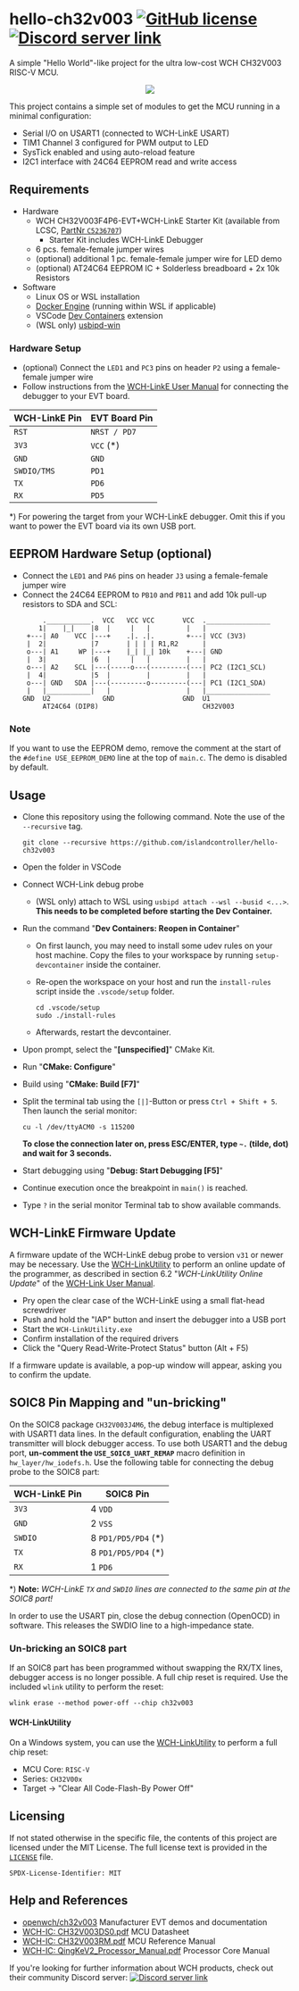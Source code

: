 # hello-ch32v003 [![GitHub license](https://img.shields.io/github/license/islandcontroller/hello-ch32v003?style=flat-square)](LICENSE) [![Discord server link](https://img.shields.io/badge/discord-WCH%20Community-white?style=flat-square&logo=discord)](https://t.co/Qbblvmfbae)

A simple "Hello World"-like project for the ultra low-cost WCH CH32V003 RISC-V MCU.

<p align="center"><img src="scr.png" /></p>

This project contains a simple set of modules to get the MCU running in a minimal configuration:
  - Serial I/O on USART1 (connected to WCH-LinkE USART)
  - TIM1 Channel 3 configured for PWM output to LED
  - SysTick enabled and using auto-reload feature
  - I2C1 interface with 24C64 EEPROM read and write access

## Requirements

* Hardware
  * WCH CH32V003F4P6-EVT+WCH-LinkE Starter Kit (available from LCSC, [PartNr `C5236707`](https://www.lcsc.com/product-detail/Microcontroller-Units-MCUs-MPUs-SOCs_WCH-Jiangsu-Qin-Heng-CH32V003F4P6-EVT-WCH-LinkE_C5236707.html))
    * Starter Kit includes WCH-LinkE Debugger
  * 6 pcs. female-female jumper wires
  * (optional) additional 1 pc. female-female jumper wire for LED demo
  * (optional) AT24C64 EEPROM IC + Solderless breadboard + 2x 10k Resistors
* Software
  * Linux OS or WSL installation
  * [Docker Engine](https://docs.docker.com/engine/install/debian/) (running within WSL if applicable)
  * VSCode [Dev Containers](https://marketplace.visualstudio.com/items?itemName=ms-vscode-remote.remote-containers) extension
  * (WSL only) [usbipd-win](https://learn.microsoft.com/en-us/windows/wsl/connect-usb)

### Hardware Setup

* (optional) Connect the `LED1` and `PC3` pins on header `P2` using a female-female jumper wire
* Follow instructions from the [WCH-LinkE User Manual](http://www.wch-ic.com/downloads/WCH-LinkUserManual_PDF.html) for connecting the debugger to your EVT board.

| WCH-LinkE Pin | EVT Board Pin |
|---------------|---------------|
| `RST`         | `NRST / PD7`  |
| `3V3`         | `VCC` (*)     |
| `GND`         | `GND`         |
| `SWDIO/TMS`   | `PD1`         |
| `TX`          | `PD6`         |
| `RX`          | `PD5`         |

*) For powering the target from your WCH-LinkE debugger. Omit this if you want to power the EVT board via its own USB port.

## EEPROM Hardware Setup (optional)

* Connect the `LED1` and `PA6` pins on header `J3` using a female-female jumper wire
* Connect the 24C64 EEPROM to `PB10` and `PB11` and add 10k pull-up resistors to SDA and SCL:
  ```
       .___________.  VCC   VCC VCC       VCC  .________________
      1|    |_|    |8  |     |   |         |   |
   +---| A0    VCC |---+    .|. .|.        +---| VCC (3V3)
   |  2|           |7       | | | | R1,R2      |
   o---| A1     WP |---+    |_| |_| 10k    +---| GND
   |  3|           |6  |     |   |         |   |
   o---| A2    SCL |---(-----o---(---------(---| PC2 (I2C1_SCL)
   |  4|           |5  |         |         |   |
   o---| GND   SDA |---(---------o---------(---| PC1 (I2C1_SDA)
   |   |___________|   |                   |   |________________
  GND  U2             GND                 GND  U1
       AT24C64 (DIP8)                          CH32V003
  ```

### **Note**

If you want to use the EEPROM demo, remove the comment at the start of the `#define USE_EEPROM_DEMO` line at the top of `main.c`. The demo is disabled by default.

## Usage

* Clone this repository using the following command. Note the use of the `--recursive` tag.
  ```
  git clone --recursive https://github.com/islandcontroller/hello-ch32v003
  ```
* Open the folder in VSCode
* Connect WCH-Link debug probe
  * (WSL only) attach to WSL using `usbipd attach --wsl --busid <...>`. **This needs to be completed before starting the Dev Container.**
* Run the command "**Dev Containers: Reopen in Container**"
  * On first launch, you may need to install some udev rules on your host machine. Copy the files to your workspace by running `setup-devcontainer` inside the container.
  * Re-open the workspace on your host and run the `install-rules` script inside the `.vscode/setup` folder.

        cd .vscode/setup
        sudo ./install-rules

  * Afterwards, restart the devcontainer.
* Upon prompt, select the "**\[unspecified\]**" CMake Kit. 
* Run "**CMake: Configure**"
* Build using "**CMake: Build [F7]**"

* Split the terminal tab using the `[|]`-Button or press `Ctrl + Shift + 5`. Then launch the serial monitor:

      cu -l /dev/ttyACM0 -s 115200

  **To close the connection later on, press ESC/ENTER, type `~.` (tilde, dot) and wait for 3 seconds.**

* Start debugging using "**Debug: Start Debugging [F5]**"
* Continue execution once the breakpoint in `main()` is reached.
* Type `?` in the serial monitor Terminal tab to show available commands.

## WCH-LinkE Firmware Update
A firmware update of the WCH-LinkE debug probe to version `v31` or newer may be necessary. Use the [WCH-LinkUtility](https://www.wch.cn/downloads/WCH-LinkUtility_ZIP.html) to perform an online update of the programmer, as described in section 6.2 "*WCH-LinkUtility Online Update*" of the [WCH-Link User Manual](https://www.wch.cn/downloads/WCH-LinkUserManual_PDF.html).

* Pry open the clear case of the WCH-LinkE using a small flat-head screwdriver
* Push and hold the "IAP" button and insert the debugger into a USB port
* Start the `WCH-LinkUtility.exe`
* Confirm installation of the required drivers
* Click the "Query Read-Write-Protect Status" button (Alt + F5)

If a firmware update is available, a pop-up window will appear, asking you to confirm the update.

## SOIC8 Pin Mapping and "un-bricking"
On the SOIC8 package `CH32V003J4M6`, the debug interface is multiplexed with USART1 data lines. In the default configuration, enabling the UART transmitter will block debugger access. To use both USART1 and the debug port, **un-comment the `USE_SOIC8_UART_REMAP`** macro definition in `hw_layer/hw_iodefs.h`. Use the following table for connecting the debug probe to the SOIC8 part:

|WCH-LinkE Pin|SOIC8 Pin|
|-|-|
|`3V3`|4 `VDD`|
|`GND`|2 `VSS`|
|`SWDIO`|8 `PD1/PD5/PD4` (*)|
|`TX`|8 `PD1/PD5/PD4` (*)|
|`RX`|1 `PD6`|

*) **Note:** *WCH-LinkE `TX` and `SWDIO` lines are connected to the same pin at the SOIC8 part!*

In order to use the USART pin, close the debug connection (OpenOCD) in software. This releases the SWDIO line to a high-impedance state.

### Un-bricking an SOIC8 part
If an SOIC8 part has been programmed without swapping the RX/TX lines, debugger access is no longer possible. A full chip reset is required. Use the included `wlink` utility to perform the reset:

    wlink erase --method power-off --chip ch32v003

#### WCH-LinkUtility
On a Windows system, you can use the [WCH-LinkUtility](https://www.wch.cn/downloads/WCH-LinkUtility_ZIP.html) to perform a full chip reset:

* MCU Core: `RISC-V`
* Series: `CH32V00x`
* Target -> "Clear All Code-Flash-By Power Off"

## Licensing

If not stated otherwise in the specific file, the contents of this project are licensed under the MIT License. The full license text is provided in the [`LICENSE`](LICENSE) file.

    SPDX-License-Identifier: MIT

## Help and References

* [openwch/ch32v003](https://github.com/openwch/ch32v003) Manufacturer EVT demos and documentation
* [WCH-IC: CH32V003DS0.pdf](http://www.wch-ic.com/downloads/CH32V003DS0_PDF.html) MCU Datasheet
* [WCH-IC: CH32V003RM.pdf](http://www.wch-ic.com/downloads/CH32V003RM_PDF.html) MCU Reference Manual
* [WCH-IC: QingKeV2_Processor_Manual.pdf](http://www.wch-ic.com/downloads/QingKeV2_Processor_Manual_PDF.html) Processor Core Manual

If you're looking for further information about WCH products, check out their community Discord server: 
[![Discord server link](https://img.shields.io/badge/discord-WCH%20Community-white?style=flat-square&logo=discord)](https://t.co/Qbblvmfbae)